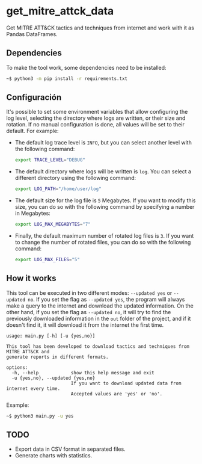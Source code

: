 # get_mitre_attck_data
Get MITRE ATT&CK tactics and techniques from internet and work with it as Pandas DataFrames.

## Dependencies
To make the tool work, some dependencies need to be installed:

```bash
~$ python3 -m pip install -r requirements.txt
```

## Configuración
It's possible to set some environment variables that allow configuring the log level, selecting the directory where logs are written, or their size and rotation. If no manual configuration is done, all values will be set to their default. For example:

- The default log trace level is `INFO`, but you can select another level with the following command:
    ```bash
    export TRACE_LEVEL="DEBUG"
    ```
- The default directory where logs will be written is `log`. You can select a different directory using the following command:
    ```bash
    export LOG_PATH="/home/user/log"
    ```

- The default size for the log file is `5` Megabytes. If you want to modify this size, you can do so with the following command by specifying a number in Megabytes:
    ```bash
    export LOG_MAX_MEGABYTES="7"
    ```

- Finally, the default maximum number of rotated log files is `3`. If you want to change the number of rotated files, you can do so with the following command:
    ```bash
    export LOG_MAX_FILES="5"
    ```

## How it works
This tool can be executed in two different modes: `--updated yes` or `--updated no`. If you set the flag as `--updated yes`, the program will always make a query to the internet and download the updated information. On the other hand, if you set the flag as `--updated no`, it will try to find the previously downloaded information in the `out` folder of the project, and if it doesn't find it, it will download it from the internet the first time.

```commandline
usage: main.py [-h] [-u {yes,no}]

This tool has been developed to download tactics and techniques from MITRE ATT&CK and 
generate reports in different formats.

options:
  -h, --help            show this help message and exit
  -u {yes,no}, --updated {yes,no}
                        If you want to download updated data from internet every time.
                        Accepted values are 'yes' or 'no'.
```
Example:
```bash
~$ python3 main.py -u yes
```

## TODO
* Export data in CSV format in separated files.
* Generate charts with statistics.
